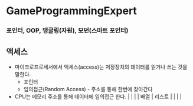 ﻿# GameProgrammingExpert
### 포인터, OOP, 댕글링(자원), 모던(스마트 포인터) 

## 액세스
* 마이크로프로세서에서 액세스(access)는 저장장치의 데이터를 읽거나 쓰는 것을 말한다.
	* 포인터
	* 임의접근(Random Access) - 주소를 통해 한번에 찾아간다
* CPU는 메모리 주소를 통해 데이터에 임의접근 한다.
|  |  |
| 배열 | 리스트 |
|  |  |

